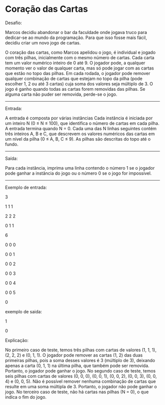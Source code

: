 
# Coração das Cartas

Desafio:

Marcos decidiu abandonar o bar da faculdade onde jogava truco para dedicar-se ao
mundo da programação. Para que isso fosse mais fácil, decidiu criar um novo jogo
de cartas.

O coração das cartas, como Marcos apelidou o jogo, é individual e jogado com três
pilhas, inicialmente com o mesmo número de cartas. Cada carta tem um valor numérico
inteiro de 0 até 9. O jogador pode, a qualquer momento ver o valor de qualquer carta,
mas só pode jogar com as cartas que estão no topo das pilhas. Em cada rodada, o jogador
pode remover qualquer combinação de cartas que estejam no topo da pilha (pode escolher 1,
2 ou até 3 cartas) cuja soma dos valores seja múltiplo de 3. O jogo é ganho quando todas
as cartas forem removidas das pilhas. Se alguma carta não puder ser removida, perde-se o
jogo.

---

Entrada:

A entrada é composta por várias instâncias Cada instância é iniciada por um inteiro N
(0 ≤ N ≤ 100), que identifica o número de cartas em cada pilha. A entrada termina quando
N = 0. Cada uma das N linhas seguintes contém três inteiros A, B e C, que descrevem os
valores numéricos das cartas em um nível da pilha (0 ≤ A, B, C ≤  9). As pilhas são
descritas do topo até o fundo.

---

Saída:

Para cada instância, imprima uma linha contendo o número 1 se o jogador pode ganhar a
instância do jogo ou o número 0 se o jogo for impossível.

---

Exemplo de entrada:

3

1 1 1

2 2 2

0 1 1

6

0 0 0

0 0 1

0 0 2

0 0 3

0 0 4

0 0 5

0


exemplo de saida:

1

0

Explicação:

No primeiro caso de teste, temos três pilhas com cartas de valores (1, 1, 1), (2, 2, 2) e (0, 1, 1).
O jogador pode remover as cartas (1, 2) das duas primeiras pilhas, pois a soma desses valores é 3 (múltiplo de 3), 
deixando apenas a carta (0, 1, 1) na última pilha, que também pode ser removida. Portanto, o jogador pode ganhar o jogo.
No segundo caso de teste, temos seis pilhas com cartas de valores 
(0, 0, 0), (0, 0, 1), (0, 0, 2), (0, 0, 3), (0, 0, 4) e (0, 0, 5). 
Não é possível remover nenhuma combinação de cartas que resulte em uma soma múltipla de 3. Portanto, 
o jogador não pode ganhar o jogo.
No terceiro caso de teste, não há cartas nas pilhas (N = 0), o que indica o fim do jogo.